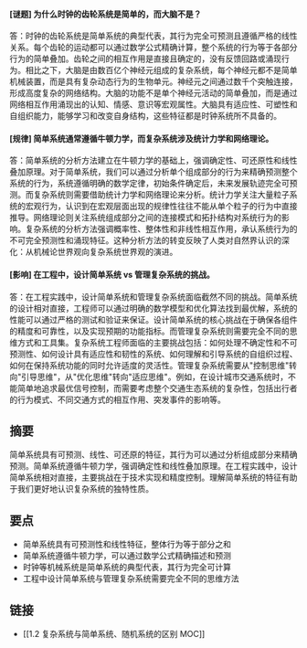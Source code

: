 #### [谜题] 为什么时钟的齿轮系统是简单的，而大脑不是？

答：时钟的齿轮系统是简单系统的典型代表，其行为完全可预测且遵循严格的线性关系。每个齿轮的运动都可以通过数学公式精确计算，整个系统的行为等于各部分行为的简单叠加。齿轮之间的相互作用是直接且确定的，没有反馈回路或涌现行为。相比之下，大脑是由数百亿个神经元组成的复杂系统，每个神经元都不是简单机械装置，而是具有复杂动态行为的生物单元。神经元之间通过数千个突触连接，形成高度复杂的网络结构。大脑的功能不是单个神经元活动的简单叠加，而是通过网络相互作用涌现出的认知、情感、意识等宏观属性。大脑具有适应性、可塑性和自组织能力，能够学习和改变自身结构，这些特征都是时钟系统所不具备的。

#### [规律] 简单系统通常遵循牛顿力学，而复杂系统涉及统计力学和网络理论。

答：简单系统的分析方法建立在牛顿力学的基础上，强调确定性、可还原性和线性叠加原理。对于简单系统，我们可以通过分析单个组成部分的行为来精确预测整个系统的行为，系统遵循明确的数学定律，初始条件确定后，未来发展轨迹完全可预测。而复杂系统则需要借助统计力学和网络理论来分析。统计力学关注大量粒子系统的宏观行为，认识到在宏观层面出现的规律性往往不能从单个粒子的行为中直接推导。网络理论则关注系统组成部分之间的连接模式和拓扑结构对系统行为的影响。复杂系统的分析方法强调概率性、整体性和非线性相互作用，承认系统行为的不可完全预测性和涌现特征。这种分析方法的转变反映了人类对自然界认识的深化：从机械论世界观向复杂系统世界观的演进。

#### [影响] 在工程中，设计简单系统 vs 管理复杂系统的挑战。

答：在工程实践中，设计简单系统和管理复杂系统面临截然不同的挑战。简单系统的设计相对直接，工程师可以通过明确的数学模型和优化算法找到最优解，系统的性能可以通过严格的测试和验证来保证。设计简单系统的核心挑战在于确保各组件的精度和可靠性，以及实现预期的功能指标。而管理复杂系统则需要完全不同的思维方式和工具集。复杂系统工程师面临的主要挑战包括：如何处理不确定性和不可预测性、如何设计具有适应性和韧性的系统、如何理解和引导系统的自组织过程、如何在保持系统功能的同时允许适度的灵活性。管理复杂系统需要从"控制思维"转向"引导思维"，从"优化思维"转向"适应思维"。例如，在设计城市交通系统时，不能简单地追求最优信号控制，而需要考虑整个交通生态系统的复杂性，包括出行者的行为模式、不同交通方式的相互作用、突发事件的影响等。


## 摘要

简单系统具有可预测、线性、可还原的特征，其行为可以通过分析组成部分来精确预测。简单系统遵循牛顿力学，强调确定性和线性叠加原理。在工程实践中，设计简单系统相对直接，主要挑战在于技术实现和精度控制。理解简单系统的特征有助于我们更好地认识复杂系统的独特性质。

## 要点

- 简单系统具有可预测性和线性特征，整体行为等于部分之和
- 简单系统遵循牛顿力学，可以通过数学公式精确描述和预测
- 时钟等机械系统是简单系统的典型代表，其行为完全可计算
- 工程中设计简单系统与管理复杂系统需要完全不同的思维方法

## 链接

- [[1.2 复杂系统与简单系统、随机系统的区别 MOC]]
